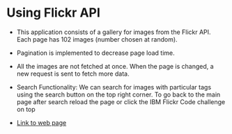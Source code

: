 # Using Flickr API 

* This application consists of a gallery for images from the Flickr API. Each page has 102 images (number chosen at random).
* Pagination is implemented to decrease page load time. 
* All the images are not fetched at once. When the page is changed, a new request is sent to fetch more data.
* Search Functionality: We can search for images with particular tags using the search button on the top right corner. To go back to the main page after search reload the page or click the IBM Flickr Code challenge on top

* [Link to web page](https://shrutikk.github.io/IBM_Code/)
